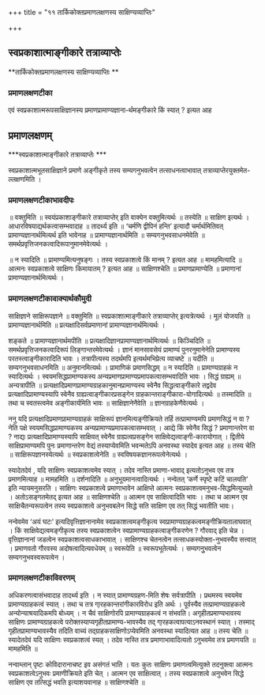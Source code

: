 +++
title = "११ तार्किकोक्तप्रमाणलक्षणस्य साक्षिण्यव्याप्तिः"

+++


## स्वप्रकाशात्माङ्गीकारे तत्राव्याप्तेः

**तार्किकोक्तप्रमाणलक्षणस्य साक्षिण्यव्याप्तिः **

### **प्रमाणलक्षणटीका**

एवं स्वप्रकाशात्मरूपसाक्षिज्ञानस्य प्रमाणप्रामाण्यज्ञाना-र्थमङ्गीकारे किं स्यात् ? इत्यत आह

## प्रमाणलक्षणम् 

***स्वप्रकाशात्माङ्गीकारे तत्राव्याप्तेः ***

स्वप्रकाशात्मभूतसाक्षिज्ञाने प्रमाणे अङ्गीकृते तस्य सम्यगनुभवत्वेन तत्साधनत्वाभावात् तत्राव्याप्तेरयुक्तमेत-ल्लक्षणमिति ।

### **प्रमाणलक्षणटीकाभावदीपः**

॥ वक्तुमिति ॥ स्वयंप्रकाशाङ्गीकारे तत्राव्याप्तेर् इति वाक्येन वक्तुमित्यर्थः ॥ तस्येति ॥ साक्षिण इत्यर्थः । आधारविषयाद्यर्थकत्वासम्भवादाह ॥ तादर्थ्य इति ॥ ‘चर्मणि द्वीपिनं हन्ति’ इत्यादौ चर्मार्थमितिवत् प्रामाण्यज्ञानार्थमित्यर्थ इति भावेनाह ॥ प्रामाण्यज्ञानार्थमिति ॥ सम्यगनुभवसाधनमेवेति ॥ समर्थप्रवृत्तिजनकत्वादिरूपानुमानमेवेत्यर्थः ।

॥ न स्यादिति ॥ प्रामाण्यमित्यनुषङ्गः । तस्य स्वप्रकाशत्वे किं मानम् ? इत्यत आह ॥ मामहमित्यादि ॥ आत्मनः स्वप्रकाशत्वे साक्षिणः किमायातम् ? इत्यत आह ॥ साक्षिणश्चेति ॥ प्रमाणप्रामाण्येति ॥ प्रमाणानां प्रामाण्यज्ञानार्थमित्यर्थः ।

### **प्रमाणलक्षणटीकावाक्यार्थकौमुदी**

साक्षिज्ञाने साक्षिरूपज्ञाने ॥ वक्तुमिति ॥ स्वप्रकाशात्माङ्गीकारे तत्राव्याप्तेर् इत्यत्रेत्यर्थः । मूलं योजयति ॥ प्रामाण्यज्ञानार्थमिति ॥ प्रत्यक्षादिसर्वप्रमाणानां प्रामाण्यज्ञानार्थमित्यर्थः ।

शङ्कते ॥ प्रामाण्यज्ञानार्थमपीति ॥ प्रत्यक्षादिज्ञानप्रामाण्यज्ञानार्थमित्यर्थः ॥ किञ्चिदिति ॥ समर्थप्रवृत्तिजनकत्वादिरूपं लिङ्गान्तरमेवेत्यर्थः । ज्ञानं मानसावसेयं प्रामाण्यं पुनरनुमानेनेति प्रामाण्यस्य परतस्त्वाङ्गीकारादिति भावः । तत्रापीत्यस्य तदर्थमपि इत्यर्थमभिप्रेत्य व्याचष्टे ॥ यदीति ॥ सम्यगनुभवसाधनमिति ॥ अनुमानमित्यर्थः । प्रामाणिकं प्रमाणसिद्धम् ॥ न स्यादिति ॥ प्रामाण्यग्राहकं न स्यादित्यर्थः । स्वयमसिद्धप्रामाण्यकस्य अन्यप्रमाणप्रामाण्यप्रमापकत्वासम्भवादिति भावः । सिद्धं ग्राह्यम् ॥ अन्यत्रापीति ॥ प्रत्यक्षादिप्रमाणप्रामाण्यग्राहकानुमानप्रामाण्यस्य स्वेनैव सिद्धत्वाङ्गीकारे तद्वदेव प्रत्यक्षादिप्रामाण्यस्यापि स्वेनैव ग्राह्यत्वाङ्गीकारप्रसङ्गेन ग्राहकान्तराङ्गीकारा-योगादित्यर्थः ॥ तस्मादिति ॥ तथा च स्वतस्त्वमेव अङ्गीकार्यमिति भावः ॥ साक्षिज्ञानेनैवेति ॥ ज्ञानग्राहकेणैवेत्यर्थः ।

ननु यदि प्रत्यक्षादिप्रमाणप्रामाण्यग्राहकं साक्षिरूपं ज्ञानमित्यङ्गीक्रियते तर्हि तत्प्रामाण्यमपि प्रमाणसिद्धं न वा ? नेति पक्षे स्वयमसिद्धप्रामाण्यकस्य अन्यप्रामाण्यप्रमापकत्वासम्भवात् । आद्ये किं स्वेनैव सिद्धं ? प्रमाणान्तरेण वा ? नाद्यः प्रत्यक्षादिप्रामाण्यस्यापि साक्षिवत् स्वेनैव ग्राह्यत्वप्रसङ्गेन साक्षिवेद्यत्वाङ्गी-कारायोगात् । द्वितीये साक्षिप्रामाण्यमपि पुनः प्रमाणान्तरेण वेद्यं तस्याप्येवमिति भवन्मतेऽपि अनवस्था स्यादेव इत्यत आह ॥ तस्य चेति ॥ साक्षिरूपज्ञानस्येत्यर्थः ॥ स्वप्रकाशत्वेनेति ॥ स्वविषयकज्ञानरूपत्वेनेत्यर्थः ।

स्यादेतदेवं , यदि साक्षिणः स्वप्रकाशत्वमेव स्यात् । तदेव नास्ति प्रमाणा-भावाद् इत्यतोऽनुभव एव तत्र प्रमाणमित्याह ॥ मामहमिति ॥ दर्शनादिति ॥ अनुभूयमानत्वादित्यर्थः । नन्वेतत् ‘कर्णे स्पृष्टे कटिं चालयति’ इति न्यायमनुसरति । साक्षिणः स्वप्रकाशत्वे प्रमाणाभावेन आक्षिप्ते आत्मनः स्वप्रकाशत्वमनुभव-सिद्धमित्युच्यते । अतोऽसङ्गतमेतद् इत्यत आह ॥ साक्षिणश्चेति ॥ आत्मन एव साक्षित्वादिति भावः । तथा च आत्मन एव साक्षिचैतन्यरूपत्वेन तस्य स्वप्रकाशत्वे अनुभवबलेन सिद्धे सति साक्षिण एव तत् सिद्धं भवतीति भावः।

नन्वेवमेव ‘अयं घटः’ इत्यदिवृत्तिज्ञानानामेव स्वप्रकाशत्वमङ्गीकृत्य स्वप्रामाण्यग्राहकत्वमङ्गीक्रियतालाघवात् । किं साक्षिवेद्यत्वमङ्गीकृत्य तस्य स्वप्रकाशत्वेन स्वप्रामाण्यग्राहकत्वाङ्गीकरणेन ? गौरवाद् इति चेन्न । वृत्तिज्ञानानां जडत्वेन स्वप्रकाशत्वसाधकाभावात् । साक्षिणश्च चेतनत्वेन तत्साधकस्योक्ता-नुभवस्यैव सत्त्वात् । प्रमाणवतो गौरवस्य अदोषत्वादित्यवधेयम् ॥ स्वरूपेति ॥ स्वरूपभूतेत्यर्थः । सम्यगनुुभवत्वेन सम्यगनुभवस्वरूपत्वेन ।

### **प्रमाणलक्षणटीकाविवरणम्**

अधिकरणत्वासंभवादाह तादर्थ्य इति । न स्यात् प्रामाण्यग्रहण-मिति शेषः सर्वत्रापीति । प्रथमस्य स्वयमेव प्रामाण्यग्राहकत्वं स्यात् । तथा च तत्र गा्रहकान्तरांगीकारविरोध इति अर्थः । पूर्वस्यैव तत्प्रामाण्यग्राहकत्वे अन्योन्याश्रयादिकमपि बोध्यम् । न चैवं साक्षिणोरपि प्रामाण्यग्राहकत्वं न संभवति। अगृहीतप्रमाण्यभावस्य साक्षिणः प्रामाण्यग्राहकत्वे परोक्तस्याप्यगृहीतप्रामाण्य-भावस्यैव तद् गा्रहकत्वापत्याऽनवस्थानं स्यात् । तस्माद् गृहीतप्रामाण्यभावस्यैव तदिति वाच्यं तद्ग्राहकसाक्षिणोऽप्येवमिति अनवस्था स्यादित्यत आह ॥ तस्य चेति ॥ स्यादेतदेवं यदि साक्षिणः स्वप्रकाशत्वं स्यत् । तदेव नास्ति तत्र प्रमाणाभावादित्यतो ऽनुभवमेव तत्र प्रमाणयति ॥ मामहमिति ॥

नन्वाम्लान् पृष्टः कोविदारानाचष्ट इव असंगतं भाति । यतः कुतः साक्षिणः प्रमाणत्वमित्युक्ते तदनुक्त्वा आत्मनः स्वप्रकाशत्वेऽनुभवः प्रमाणीक्रियते इति चेत् । आत्मन एव साक्षित्वात् । तस्य स्वप्रकाशत्वे अनुभवेन सिद्धे साक्षिण एव तत्सिद्धं भवति इत्याशयवानाह ॥ साक्षिणश्चेति ॥

